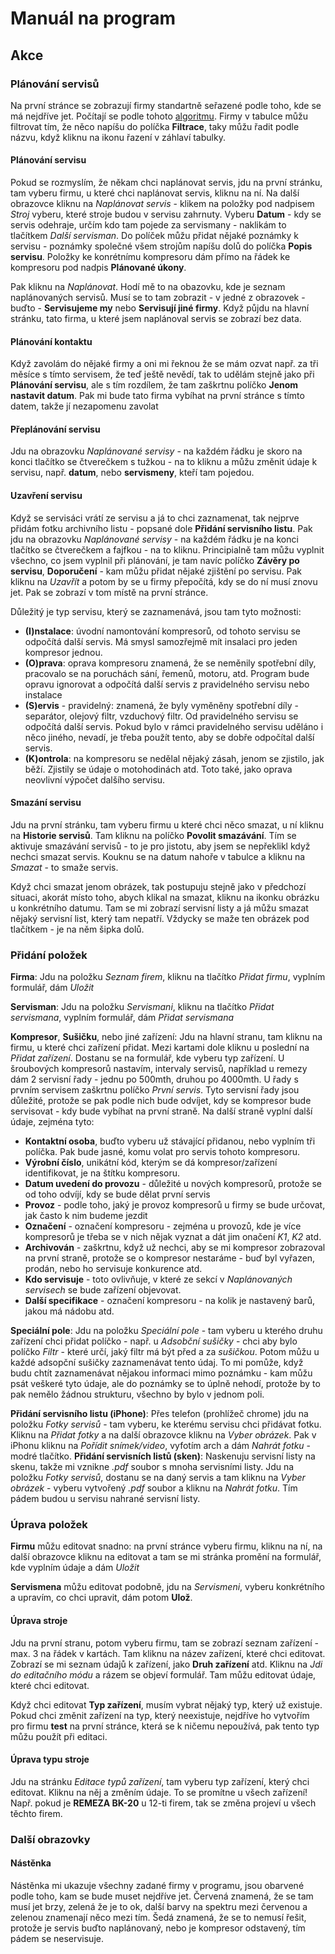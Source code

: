 # Manuál na program

## Akce

### Plánování servisů

Na první stránce se zobrazují firmy standartně seřazené podle toho, kde se má nejdříve jet. Počítají se podle tohoto [algoritmu](Manuál.md). Firmy v tabulce můžu filtrovat tím, že něco napíšu do políčka **Filtrace**, taky můžu řadit podle názvu, když kliknu na ikonu řazení v záhlaví tabulky.

#### Plánování servisu
Pokud se rozmyslím, že někam chci naplánovat servis, jdu na první stránku, tam vyberu firmu, u které chci naplánovat servis, kliknu na ní. Na další obrazovce kliknu na *Naplánovat servis* - klikem na položky pod nadpisem *Stroj* vyberu, které stroje budou v servisu zahrnuty. Vyberu **Datum** - kdy se servis odehraje, určím kdo tam pojede za servismany - naklikám to tlačítkem *Další servisman*. Do políček můžu přidat nějaké poznámky k servisu - poznámky společné všem strojům napíšu dolů do políčka **Popis servisu**. Položky ke konrétnímu kompresoru dám přímo na řádek ke kompresoru pod nadpis **Plánované úkony**.

Pak kliknu na *Naplánovat*. Hodí mě to na obazovku, kde je seznam naplánovaných servisů. Musí se to tam zobrazit - v jedné z obrazovek - buďto - **Servisujeme my** nebo **Servisují jiné firmy**. Když půjdu na hlavní stránku, tato firma, u které jsem naplánoval servis se zobrazí bez data.

#### Plánování kontaktu
Když zavolám do nějaké firmy a oni mi řeknou že se mám ozvat např. za tři měsíce s tímto servisem, že teď ještě nevědí, tak to udělám stejně jako při **Plánování servisu**, ale s tím rozdílem, že tam zaškrtnu políčko **Jenom nastavit datum**. Pak mi bude tato firma vybíhat na první stránce s tímto datem, takže jí nezapomenu zavolat

#### Přeplánování servisu
Jdu na obrazovku *Naplánované servisy* - na každém řádku je skoro na konci tlačítko se čtverečkem s tužkou - na to kliknu a můžu změnit údaje k servisu, např. **datum**, nebo **servismeny**, kteří tam pojedou.

#### Uzavření servisu
Když se servisáci vrátí ze servisu a já to chci zaznamenat, tak nejprve přidám fotku archivního listu - popsané dole **Přidání servisního listu**. Pak jdu na obrazovku *Naplánované servisy* - na každém řádku je na konci tlačítko se čtverečkem a fajfkou - na to kliknu. Principialně tam můžu vyplnit všechno, co jsem vyplnil při plánování, je tam navíc políčko **Závěry po servisu**, **Doporučení** - kam můžu přidat nějaké zjištění po servisu. Pak kliknu na *Uzavřít* a potom by se u firmy přepočítá, kdy se do ní musí znovu jet. Pak se zobrazí v tom místě na první stránce.

Důležitý je typ servisu, který se zaznamenává, jsou tam tyto možnosti:
* **(I)nstalace**: úvodní namontování kompresorů, od tohoto servisu se odpočítá další servis. Má smysl samozřejmě mít insalaci pro jeden kompresor jednou.
* **(O)prava**: oprava kompresoru znamená, že se neměnily spotřební díly, pracovalo se na poruchách sání, řemenů, motoru, atd. Program bude opravu ignorovat a odpočítá další servis z pravidelného servisu nebo instalace
* **(S)ervis** - pravidelný: znamená, že byly vyměněny spotřební díly - separátor, olejový filtr, vzduchový filtr. Od pravidelného servisu se odpočítá další servis. Pokud bylo v rámci pravidelného servisu uděláno i něco jiného, nevadí, je třeba použít tento, aby se dobře odpočítal další servis.
* **(K)ontrola**: na kompresoru se nedělal nějaký zásah, jenom se zjistilo, jak běží. Zjistily se údaje o motohodinách atd. Toto také, jako oprava neovlivní výpočet dalšího servisu.

#### Smazání servisu
Jdu na první stránku, tam vyberu firmu u které chci něco smazat, u ní kliknu na **Historie servisů**. Tam kliknu na políčko **Povolit smazávání**. Tím se aktivuje smazávání servisů - to je pro jistotu, aby jsem se nepřeklikl když nechci smazat servis. Kouknu se na datum nahoře v tabulce a kliknu na *Smazat* - to smaže servis.

Když chci smazat jenom obrázek, tak postupuju stejně jako v předchozí situaci, akorát místo toho, abych klikal na smazat, kliknu na ikonku obrázku u konkrétního datumu. Tam se mi zobrazí servisní listy a já můžu smazat nějaký servisní list, který tam nepatří. Vždycky se maže ten obrázek pod tlačítkem - je na něm šipka dolů.

### Přidání položek

**Firma**: Jdu na položku *Seznam firem*, kliknu na tlačítko *Přidat firmu*, vyplním formulář, dám *Uložit*

**Servisman**: Jdu na položku *Servismani*, kliknu na tlačítko *Přidat servismana*, vyplním formulář, dám *Přidat servismana*

**Kompresor**, **Sušičku**, nebo jiné zařízení: Jdu na hlavní stranu, tam kliknu na firmu, u které chci zařízení přidat. Mezi kartami dole kliknu u poslední na *Přidat zařízení*. Dostanu se na formulář, kde vyberu typ zařízení. U šroubových kompresorů nastavím, intervaly servisů, například u remezy dám 2 servisní řady - jednu po 500mth, druhou po 4000mth. U řady s prvním servisem zaškrtnu políčko *První servis*. Tyto servisní řady jsou důležité, protože se pak podle nich bude odvíjet, kdy se kompresor bude servisovat - kdy bude vybíhat na první straně. Na další straně vyplní další údaje, zejména tyto:
- **Kontaktní osoba**, buďto vyberu už stávající přidanou, nebo vyplním tři políčka. Pak bude jasné, komu volat pro servis tohoto kompresoru. 
- **Výrobní číslo**, unikátní kód, kterým se dá kompresor/zařízení identifikovat, je na štítku kompresoru.
- **Datum uvedení do provozu** - důležité u nových kompresorů, protože se od toho odvíjí, kdy se bude dělat první servis
- **Provoz** - podle toho, jaký je provoz kompresorů u firmy se bude určovat, jak často k nim budeme jezdit
- **Označení** - označení kompresoru - zejména u provozů, kde je více kompresorů je třeba se v nich nějak vyznat a dát jim onačení *K1*, *K2* atd.
- **Archivován** - zaškrtnu, když už nechci, aby se mi kompresor zobrazoval na první straně, protože se o kompresor nestaráme - buď byl vyřazen, prodán, nebo ho servisuje konkurence atd.
- **Kdo servisuje** - toto ovlivňuje, v které ze sekcí v *Naplánovaných servisech* se bude zařízení objevovat.
- **Další specifikace** - označení kompresoru - na kolik je nastavený barů, jakou má nádobu atd.

**Speciální pole**: Jdu na položku *Speciální pole* - tam vyberu u kterého druhu zařízení chci přidat políčko - např. u *Adsobční sušičky* - chci aby bylo políčko *Filtr* - které určí, jaký filtr má být před a za *sušičkou*. Potom můžu u každé adsopční sušičky zaznamenávat tento údaj. To mi pomůže, když budu chtít zaznamenávat nějakou informaci mimo poznámku - kam můžu psát veškeré tyto údaje, ale do poznámky se to úplně nehodí, protože by to pak nemělo žádnou strukturu, všechno by bylo v jednom poli.

**Přidání servisního listu (iPhone)**: Přes telefon (prohlížeč chrome) jdu na položku *Fotky servisů* - tam vyberu, ke kterému servisu chci přidávat fotku. Kliknu na *Přidat fotky* a na další obrazovce kliknu na *Vyber obrázek*. Pak v iPhonu kliknu na *Pořídit snímek/video*, vyfotím arch a dám *Nahrát fotku* - modré tlačítko.
**Přidání servisních listů (sken)**: Naskenuju servisní listy na skenu, takže mi vznikne *.pdf* soubor s mnoha servisními listy. Jdu na položku *Fotky servisů*, dostanu se na daný servis a tam kliknu na *Vyber obrázek* - vyberu vytvořený *.pdf* soubor a kliknu na *Nahrát fotku*. Tím pádem budou u servisu nahrané servisní listy.

### Úprava položek

**Firmu** můžu editovat snadno: na první stránce vyberu firmu, kliknu na ní, na další obrazovce kliknu na editovat a tam se mi stránka promění na formulář, kde vyplním údaje a dám *Uložit*

**Servismena** můžu editovat podobně, jdu na *Servismeni*, vyberu konkrétního a upravím, co chci upravit, dám potom **Ulož**. 

#### Úprava stroje

Jdu na první stranu, potom vyberu firmu, tam se zobrazí seznam zařízení - max. 3 na řádek v kartách. Tam kliknu na název zařízení, které chci editovat. Zobrazí se mi seznam údajů k zařízení, jako **Druh zařízení** atd. Kliknu na *Jdi do editačního módu* a rázem se objeví formulář. Tam můžu editovat údaje, které chci editovat. 

Když chci editovat **Typ zařízení**, musím vybrat nějaký typ, který už existuje. Pokud chci změnit zařízení na typ, který neexistuje, nejdříve ho vytvořím pro firmu **test** na první stránce, která se k ničemu nepoužívá, pak tento typ můžu použít při editaci.

#### Úprava typu stroje

Jdu na stránku *Editace typů zařízení*, tam vyberu typ zařízení, který chci editovat. Kliknu na něj a změním údaje. To se promítne u všech zařízení! Např. pokud je **REMEZA BK-20** u 12-ti firem, tak se změna projeví u všech těchto firem.

### Další obrazovky

#### Nástěnka

Nástěnka mi ukazuje všechny zadané firmy v programu, jsou obarvené podle toho, kam se bude muset nejdříve jet. Červená znamená, že se tam musí jet brzy, zelená že je to ok, další barvy na spektru mezi červenou a zelenou znamenají něco mezi tím. Šedá znamená, že se to nemusí řešit, protože je servis buďto naplánovaný, nebo je kompresor odstavený, tím pádem se neservisuje.

#### 
